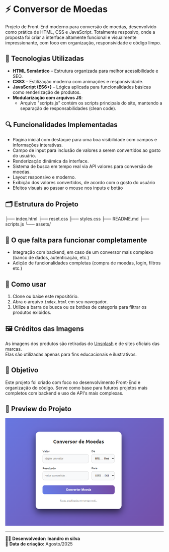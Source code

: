 # ⚡ Conversor de Moedas

Projeto de Front-End moderno para conversão de moedas, desenvolvido como prática de HTML, CSS e JavaScript. Totalmente resposivo, onde a proposta foi criar a interface altamente funcional e visualmente impressionante, com foco em organização, responsividade e código limpo.

## 🧰 Tecnologias Utilizadas

- **HTML Semântico** – Estrutura organizada para melhor acessibilidade e SEO.
- **CSS3** – Estilização moderna com animações e responsividade.
- **JavaScript (ES6+)** – Lógica aplicada para funcionalidades básicas como renderização de produtos.
- **Modularização com arquivos JS**:
  - Arquivo "scripts.js" contém os scripts principais do site, mantendo a separação de responsabilidades (clean code).

## 🔍 Funcionalidades Implementadas

- Página inicial com destaque para uma boa visibilidade com campos e informações interativas.
- Campo de input para inclusão de valores a serem convertidos ao gosto do usuário.
- Renderização dinâmica da interface.
- Sistema de busca em tempo real via API valores para conversão de moedas.
- Layout responsivo e moderno.
- Exibição dos valores convertidos, de acordo com o gosto do usuário
- Efeitos visuais ao passar o mouse nos inputs e botão

## 🗂 Estrutura do Projeto

├── index.html
├── reset.css
├── styles.css
├── README.md
├── scripts.js
└── assets/

## 🚧 O que falta para funcionar completamente

- Integração com backend, em caso de um conversor mais complexo (banco de dados, autenticação, etc.)
- Adição de funcionalidades completas (compra de moedas, login, filtros etc.)

## 🚀 Como usar

1. Clone ou baixe este repositório.
2. Abra o arquivo `index.html` em seu navegador.
3. Utilize a barra de busca ou os botões de categoria para filtrar os produtos exibidos.

## 🖼 Créditos das Imagens

As imagens dos produtos são retiradas do [Unsplash](https://unsplash.com/) e de sites oficiais das marcas.  
Elas são utilizadas apenas para fins educacionais e ilustrativos.


## 📌 Objetivo

Este projeto foi criado com foco no desenvolvimento Front-End e organização do código. Serve como base para futuros projetos mais completos com backend e uso de API's mais complexas.

## 📸 Preview do Projeto

![Preview do Coin Converter](./assets/screen-display-coin-converter.png)

---

👨‍💻 **Desenvolvedor:** <strong>leandro m silva</strong>  
📅 **Data de criação:** Agosto/2025
